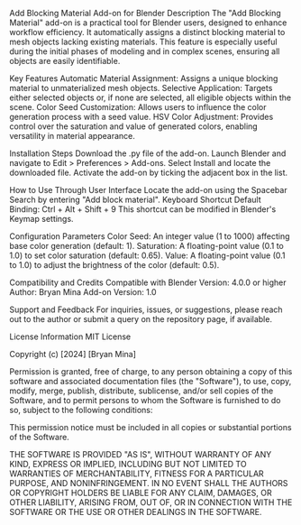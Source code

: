 Add Blocking Material Add-on for Blender
Description
    The "Add Blocking Material" add-on is a practical tool for Blender users, designed to enhance workflow efficiency. It automatically assigns a distinct blocking material to mesh objects lacking existing materials. This feature is especially useful during the initial phases of modeling and in complex scenes, ensuring all objects are easily identifiable.

Key Features
    Automatic Material Assignment: Assigns a unique blocking material to unmaterialized mesh objects.
    Selective Application: Targets either selected objects or, if none are selected, all eligible objects within the scene.
    Color Seed Customization: Allows users to influence the color generation process with a seed value.
    HSV Color Adjustment: Provides control over the saturation and value of generated colors, enabling versatility in material appearance.

Installation Steps
    Download the .py file of the add-on.
    Launch Blender and navigate to Edit > Preferences > Add-ons.
    Select Install and locate the downloaded file.
    Activate the add-on by ticking the adjacent box in the list.

How to Use
    Through User Interface
    Locate the add-on using the Spacebar Search by entering "Add block material".
    Keyboard Shortcut
    Default Binding: Ctrl + Alt + Shift + 9
    This shortcut can be modified in Blender's Keymap settings.

Configuration Parameters
    Color Seed: An integer value (1 to 1000) affecting base color generation (default: 1).
    Saturation: A floating-point value (0.1 to 1.0) to set color saturation (default: 0.65).
    Value: A floating-point value (0.1 to 1.0) to adjust the brightness of the color (default: 0.5).

Compatibility and Credits
    Compatible with Blender Version: 4.0.0 or higher
    Author: Bryan Mina
    Add-on Version: 1.0

Support and Feedback
    For inquiries, issues, or suggestions, please reach out to the author or submit a query on the repository page, if available.

License Information
MIT License

Copyright (c) [2024] [Bryan Mina]

Permission is granted, free of charge, to any person obtaining a copy of this software and associated documentation files (the "Software"), to use, copy, modify, merge, publish, distribute, sublicense, and/or sell copies of the Software, and to permit persons to whom the Software is furnished to do so, subject to the following conditions:

This permission notice must be included in all copies or substantial portions of the Software.

THE SOFTWARE IS PROVIDED "AS IS", WITHOUT WARRANTY OF ANY KIND, EXPRESS OR IMPLIED, INCLUDING BUT NOT LIMITED TO WARRANTIES OF MERCHANTABILITY, FITNESS FOR A PARTICULAR PURPOSE, AND NONINFRINGEMENT. IN NO EVENT SHALL THE AUTHORS OR COPYRIGHT HOLDERS BE LIABLE FOR ANY CLAIM, DAMAGES, OR OTHER LIABILITY, ARISING FROM, OUT OF, OR IN CONNECTION WITH THE SOFTWARE OR THE USE OR OTHER DEALINGS IN THE SOFTWARE.